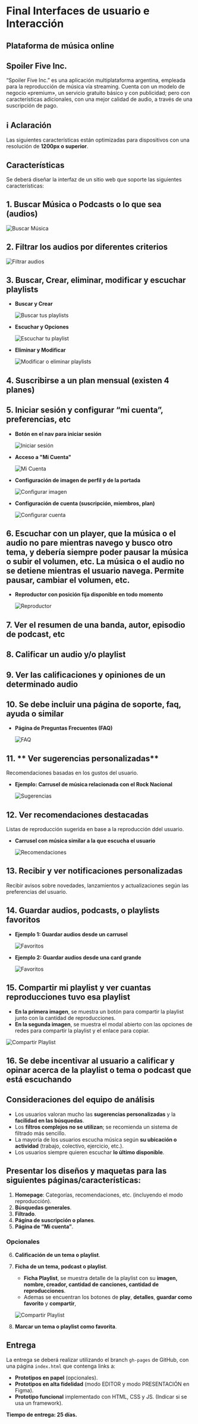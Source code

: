 # Final Interfaces de usuario e Interacción
## Plataforma de música online

## Spoiler Five Inc.
“Spoiler Five Inc.” es una aplicación multiplataforma argentina, empleada para la reproducción de música vía streaming. Cuenta con un modelo de negocio «premium», un servicio gratuito básico y con publicidad; pero con características adicionales, con una mejor calidad de audio, a través de una suscripción de pago.

## ℹ️ Aclaración  
Las siguientes características están optimizadas para dispositivos con una resolución de **1200px o superior**.

## Características
Se deberá diseñar la interfaz de un sitio web que soporte las siguientes características:



## 1. **Buscar Música o Podcasts o lo que sea (audios)**  
   
   ![Buscar Música](img-ruta/punto1.png)  

## 2. **Filtrar los audios por diferentes criterios**  

   ![Filtrar audios](img-ruta/punto2.png)  

## 3. **Buscar, Crear, eliminar, modificar y escuchar playlists**  

   - **Buscar y Crear**  
     
     ![Buscar tus playlists](img-ruta/punto3-buscar-crear.png)  

   - **Escuchar y Opciones**  
     
     ![Escuchar tu playlist](img-ruta/punto3-play.png)  

   - **Eliminar y Modificar**  
     
     ![Modificar o eliminar playlists](img-ruta/punto3-modificar-eliminar.png)  

## 4. **Suscribirse a un plan mensual (existen 4 planes)**  

## 5. **Iniciar sesión y configurar “mi cuenta”, preferencias, etc**  

   - **Botón en el nav para iniciar sesión**  
     
     ![Iniciar sesión](img-ruta/punto5-iniciar.png)  

   - **Acceso a "Mi Cuenta"**  
     
     ![Mi Cuenta](img-ruta/punto5-micuenta.png)  

   - **Configuración de imagen de perfil y de la portada**  
     
     ![Configurar imagen](img-ruta/punto5-configurar1.png)  

   - **Configuración de cuenta (suscripción, miembros, plan)**  
     
     ![Configurar cuenta](img-ruta/punto5-configurar2.png)  

## 6. **Escuchar con un player, que la música o el audio no pare mientras navego y busco otro tema, y debería siempre poder pausar la música o subir el volumen, etc. La música o el audio no se detiene mientras el usuario navega. Permite pausar, cambiar el volumen, etc.**  

   - **Reproductor con posición fija disponible en todo momento**  
     
     ![Reproductor](img-ruta/punto6-reproductor.png)  

## 7. **Ver el resumen de una banda, autor, episodio de podcast, etc**  


## 8. **Calificar un audio y/o playlist**  


## 9. **Ver las calificaciones y opiniones de un determinado audio**  


## 10. **Se debe incluir una página de soporte, faq, ayuda o similar**  

   - **Página de Preguntas Frecuentes (FAQ)**  
     
     ![FAQ](img-ruta/punto10-faq.png)  

## 11. ** Ver sugerencias personalizadas**  
   Recomendaciones basadas en los gustos del usuario.  

   - **Ejemplo: Carrusel de música relacionada con el Rock Nacional**  
     
     ![Sugerencias](img-ruta/punto11-sugerencia.png)  

## 12. **Ver recomendaciones destacadas**  
   Listas de reproducción sugerida en base a la reproducción ddel usuario.  

   - **Carrusel con música similar a la que escucha el usuario**  
     
     ![Recomendaciones](img-ruta/punto12-recomendacion1.png)  

## 13. **Recibir y ver notificaciones personalizadas**  
   Recibir avisos sobre novedades, lanzamientos y actualizaciones según las preferencias del usuario.  

## 14. **Guardar audios, podcasts, o playlists favoritos**  

   - **Ejemplo 1: Guardar audios desde un carrusel**  
     
     ![Favoritos](img-ruta/punto14-ejemplo1.png)  

   - **Ejemplo 2: Guardar audios desde una card grande**  
     
     ![Favoritos](img-ruta/punto14-ejemplo2.png)  

## 15. **Compartir mi playlist y ver cuantas reproducciones tuvo esa playlist**  

   - **En la primera imagen**, se muestra un botón para compartir la playlist junto con la cantidad de reproducciones.  
   - **En la segunda imagen**, se muestra el modal abierto con las opciones de redes para compartir la playlist y el enlace para copiar.  

   ![Compartir Playlist](img-ruta/punto15-compartir.png)  
   
    
## 16. **Se debe incentivar al usuario a calificar y opinar acerca de la playlist o tema o podcast que está escuchando**  

## Consideraciones del equipo de análisis
- Los usuarios valoran mucho las **sugerencias personalizadas** y la **facilidad en las búsquedas**.
- Los **filtros complejos no se utilizan**; se recomienda un sistema de filtrado más sencillo.
- La mayoría de los usuarios escucha música según **su ubicación o actividad** (trabajo, colectivo, ejercicio, etc.).
- Los usuarios siempre quieren escuchar **lo último disponible**.

## Presentar los diseños y maquetas para las siguientes páginas/características:
1. **Homepage**: Categorías, recomendaciones, etc. (incluyendo el modo reproducción).
2. **Búsquedas generales**.
3. **Filtrado**.
4. **Página de suscripción o planes**.
5. **Página de “Mi cuenta”**.

### Opcionales
6. **Calificación de un tema o playlist**.


7. **Ficha de un tema, podcast o playlist**.

   - **Ficha Playlist**, se muestra detalle de la playlist con su **imagen, nombre, creador, cantidad de canciones, cantidad de reproducciones**.
   -  Ademas se encuentran los botones de **play**, **detalles**, **guardar como favorito** y **compartir**,

   ![Compartir Playlist](img-ruta/opcional7.png)  

8. **Marcar un tema o playlist como favorita**.

## Entrega
La entrega se deberá realizar utilizando el branch `gh-pages` de GitHub, con una página `index.html` que contenga links a:
- **Prototipos en papel** (opcionales).
- **Prototipos en alta fidelidad** (modo EDITOR y modo PRESENTACIÓN en Figma).
- **Prototipo funcional** implementado con HTML, CSS y JS. (Indicar si se usa un framework).

**Tiempo de entrega: 25 días.**
